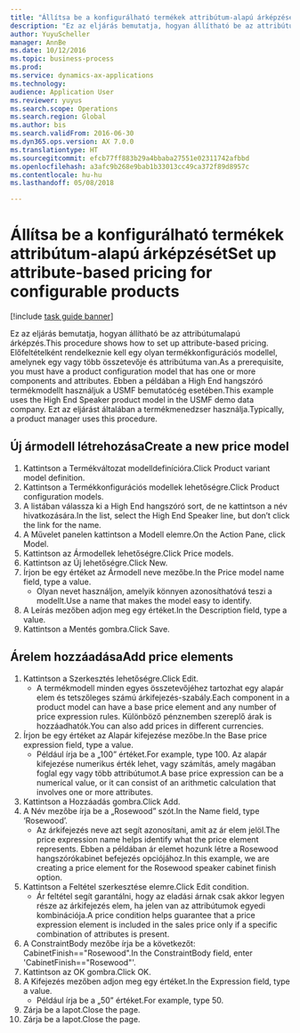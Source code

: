 ```yaml
--- 
title: "Állítsa be a konfigurálható termékek attribútum-alapú árképzését"
description: "Ez az eljárás bemutatja, hogyan állítható be az attribútumalapú árképzés."
author: YuyuScheller
manager: AnnBe
ms.date: 10/12/2016
ms.topic: business-process
ms.prod: 
ms.service: dynamics-ax-applications
ms.technology: 
audience: Application User
ms.reviewer: yuyus
ms.search.scope: Operations
ms.search.region: Global
ms.author: bis
ms.search.validFrom: 2016-06-30
ms.dyn365.ops.version: AX 7.0.0
ms.translationtype: HT
ms.sourcegitcommit: efcb77ff883b29a4bbaba27551e02311742afbbd
ms.openlocfilehash: a3afc9b268e9bab1b33013cc49ca372f89d8957c
ms.contentlocale: hu-hu
ms.lasthandoff: 05/08/2018

---
```

# <a name="set-up-attribute-based-pricing-for-configurable-products"></a><span data-ttu-id="eb8c0-103">Állítsa be a konfigurálható termékek attribútum-alapú árképzését</span><span class="sxs-lookup"><span data-stu-id="eb8c0-103">Set up attribute-based pricing for configurable products</span></span>

[!include [task guide banner](../../includes/task-guide-banner.md)]

<span data-ttu-id="eb8c0-104">Ez az eljárás bemutatja, hogyan állítható be az attribútumalapú árképzés.</span><span class="sxs-lookup"><span data-stu-id="eb8c0-104">This procedure shows how to set up attribute-based pricing.</span></span> <span data-ttu-id="eb8c0-105">Előfeltételként rendelkeznie kell egy olyan termékkonfigurációs modellel, amelynek egy vagy több összetevője és attribútuma van.</span><span class="sxs-lookup"><span data-stu-id="eb8c0-105">As a prerequisite, you must have a product configuration model that has one or more components and attributes.</span></span> <span data-ttu-id="eb8c0-106">Ebben a példában a High End hangszóró termékmodellt használjuk a USMF bemutatócég esetében.</span><span class="sxs-lookup"><span data-stu-id="eb8c0-106">This example uses the High End Speaker product model in the USMF demo data company.</span></span> <span data-ttu-id="eb8c0-107">Ezt az eljárást általában a termékmenedzser használja.</span><span class="sxs-lookup"><span data-stu-id="eb8c0-107">Typically, a product manager uses this procedure.</span></span>


## <a name="create-a-new-price-model"></a><span data-ttu-id="eb8c0-108">Új ármodell létrehozása</span><span class="sxs-lookup"><span data-stu-id="eb8c0-108">Create a new price model</span></span>
1. <span data-ttu-id="eb8c0-109">Kattintson a Termékváltozat modelldefinícióra.</span><span class="sxs-lookup"><span data-stu-id="eb8c0-109">Click Product variant model definition.</span></span>
2. <span data-ttu-id="eb8c0-110">Kattintson a Termékkonfigurációs modellek lehetőségre.</span><span class="sxs-lookup"><span data-stu-id="eb8c0-110">Click Product configuration models.</span></span>
3. <span data-ttu-id="eb8c0-111">A listában válassza ki a High End hangszóró sort, de ne kattintson a név hivatkozására.</span><span class="sxs-lookup"><span data-stu-id="eb8c0-111">In the list, select the High End Speaker line, but don’t click the link for the name.</span></span>
4. <span data-ttu-id="eb8c0-112">A Művelet panelen kattintson a Modell elemre.</span><span class="sxs-lookup"><span data-stu-id="eb8c0-112">On the Action Pane, click Model.</span></span>
5. <span data-ttu-id="eb8c0-113">Kattintson az Ármodellek lehetőségre.</span><span class="sxs-lookup"><span data-stu-id="eb8c0-113">Click Price models.</span></span>
6. <span data-ttu-id="eb8c0-114">Kattintson az Új lehetőségre.</span><span class="sxs-lookup"><span data-stu-id="eb8c0-114">Click New.</span></span>
7. <span data-ttu-id="eb8c0-115">Írjon be egy értéket az Ármodell neve mezőbe.</span><span class="sxs-lookup"><span data-stu-id="eb8c0-115">In the Price model name field, type a value.</span></span>
    * <span data-ttu-id="eb8c0-116">Olyan nevet használjon, amelyik könnyen azonosíthatóvá teszi a modellt.</span><span class="sxs-lookup"><span data-stu-id="eb8c0-116">Use a name that makes the model easy to identify.</span></span>  
8. <span data-ttu-id="eb8c0-117">A Leírás mezőben adjon meg egy értéket.</span><span class="sxs-lookup"><span data-stu-id="eb8c0-117">In the Description field, type a value.</span></span>
9. <span data-ttu-id="eb8c0-118">Kattintson a Mentés gombra.</span><span class="sxs-lookup"><span data-stu-id="eb8c0-118">Click Save.</span></span>

## <a name="add-price-elements"></a><span data-ttu-id="eb8c0-119">Árelem hozzáadása</span><span class="sxs-lookup"><span data-stu-id="eb8c0-119">Add price elements</span></span>
1. <span data-ttu-id="eb8c0-120">Kattintson a Szerkesztés lehetőségre.</span><span class="sxs-lookup"><span data-stu-id="eb8c0-120">Click Edit.</span></span>
    * <span data-ttu-id="eb8c0-121">A termékmodell minden egyes összetevőjéhez tartozhat egy alapár elem és tetszőleges számú árkifejezés-szabály.</span><span class="sxs-lookup"><span data-stu-id="eb8c0-121">Each component in a product model can have a base price element and any number of price expression rules.</span></span> <span data-ttu-id="eb8c0-122">Különböző pénznemben szereplő árak is hozzáadhatók.</span><span class="sxs-lookup"><span data-stu-id="eb8c0-122">You can also add prices in different currencies.</span></span>  
2. <span data-ttu-id="eb8c0-123">Írjon be egy értéket az Alapár kifejezése mezőbe.</span><span class="sxs-lookup"><span data-stu-id="eb8c0-123">In the Base price expression field, type a value.</span></span>
    * <span data-ttu-id="eb8c0-124">Például írja be a „100” értéket.</span><span class="sxs-lookup"><span data-stu-id="eb8c0-124">For example, type 100.</span></span>   <span data-ttu-id="eb8c0-125">Az alapár kifejezése numerikus érték lehet, vagy számítás, amely magában foglal egy vagy több attribútumot.</span><span class="sxs-lookup"><span data-stu-id="eb8c0-125">A base price expression can be a numerical value, or it can consist of an arithmetic calculation that involves one or more attributes.</span></span>  
3. <span data-ttu-id="eb8c0-126">Kattintson a Hozzáadás gombra.</span><span class="sxs-lookup"><span data-stu-id="eb8c0-126">Click Add.</span></span>
4. <span data-ttu-id="eb8c0-127">A Név mezőbe írja be a „Rosewood” szót.</span><span class="sxs-lookup"><span data-stu-id="eb8c0-127">In the Name field, type ‘Rosewood’.</span></span>
    * <span data-ttu-id="eb8c0-128">Az árkifejezés neve azt segít azonosítani, amit az ár elem jelöl.</span><span class="sxs-lookup"><span data-stu-id="eb8c0-128">The price expression name helps identify what the price element represents.</span></span> <span data-ttu-id="eb8c0-129">Ebben a példában ár elemet hozunk létre a Rosewood hangszórókabinet befejezés opciójához.</span><span class="sxs-lookup"><span data-stu-id="eb8c0-129">In this example, we are creating a price element for the Rosewood speaker cabinet finish option.</span></span>  
5. <span data-ttu-id="eb8c0-130">Kattintson a Feltétel szerkesztése elemre.</span><span class="sxs-lookup"><span data-stu-id="eb8c0-130">Click Edit condition.</span></span>
    * <span data-ttu-id="eb8c0-131">Ár feltétel segít garantálni, hogy az eladási árnak csak akkor legyen része az árkifejezés elem, ha jelen van az attribútumok egyedi kombinációja.</span><span class="sxs-lookup"><span data-stu-id="eb8c0-131">A price condition helps guarantee that a price expression element is included in the sales price only if a specific combination of attributes is present.</span></span>  
6. <span data-ttu-id="eb8c0-132">A ConstraintBody mezőbe írja be a következőt: CabinetFinish=="Rosewood".</span><span class="sxs-lookup"><span data-stu-id="eb8c0-132">In the ConstraintBody field, enter 'CabinetFinish=="Rosewood"'.</span></span>
7. <span data-ttu-id="eb8c0-133">Kattintson az OK gombra.</span><span class="sxs-lookup"><span data-stu-id="eb8c0-133">Click OK.</span></span>
8. <span data-ttu-id="eb8c0-134">A Kifejezés mezőben adjon meg egy értéket.</span><span class="sxs-lookup"><span data-stu-id="eb8c0-134">In the Expression field, type a value.</span></span>
    * <span data-ttu-id="eb8c0-135">Például írja be a „50” értéket.</span><span class="sxs-lookup"><span data-stu-id="eb8c0-135">For example, type 50.</span></span>  
9. <span data-ttu-id="eb8c0-136">Zárja be a lapot.</span><span class="sxs-lookup"><span data-stu-id="eb8c0-136">Close the page.</span></span>
10. <span data-ttu-id="eb8c0-137">Zárja be a lapot.</span><span class="sxs-lookup"><span data-stu-id="eb8c0-137">Close the page.</span></span>


